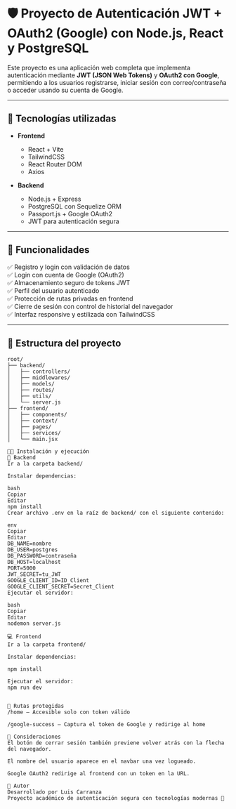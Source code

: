 # 🛡️ Proyecto de Autenticación JWT + OAuth2 (Google) con Node.js, React y PostgreSQL

Este proyecto es una aplicación web completa que implementa autenticación mediante **JWT (JSON Web Tokens)** y **OAuth2 con Google**, permitiendo a los usuarios registrarse, iniciar sesión con correo/contraseña o acceder usando su cuenta de Google.

---

## 🚀 Tecnologías utilizadas

- **Frontend**
  - React + Vite
  - TailwindCSS
  - React Router DOM
  - Axios

- **Backend**
  - Node.js + Express
  - PostgreSQL con Sequelize ORM
  - Passport.js + Google OAuth2
  - JWT para autenticación segura

---

## 🔐 Funcionalidades

✅ Registro y login con validación de datos  
✅ Login con cuenta de Google (OAuth2)  
✅ Almacenamiento seguro de tokens JWT  
✅ Perfil del usuario autenticado  
✅ Protección de rutas privadas en frontend  
✅ Cierre de sesión con control de historial del navegador  
✅ Interfaz responsive y estilizada con TailwindCSS

---


## 🧱 Estructura del proyecto

```plaintext
root/
├── backend/
│   ├── controllers/
│   ├── middlewares/
│   ├── models/
│   ├── routes/
│   ├── utils/
│   └── server.js
├── frontend/
│   ├── components/
│   ├── context/
│   ├── pages/
│   ├── services/
│   └── main.jsx

🧑‍💻 Instalación y ejecución
🔧 Backend
Ir a la carpeta backend/

Instalar dependencias:

bash
Copiar
Editar
npm install
Crear archivo .env en la raíz de backend/ con el siguiente contenido:

env
Copiar
Editar
DB_NAME=nombre
DB_USER=postgres
DB_PASSWORD=contraseña
DB_HOST=localhost
PORT=5000
JWT_SECRET=tu_JWT
GOOGLE_CLIENT_ID=ID_Client
GOOGLE_CLIENT_SECRET=Secret_Client
Ejecutar el servidor:

bash
Copiar
Editar
nodemon server.js

💻 Frontend
Ir a la carpeta frontend/

Instalar dependencias:

npm install

Ejecutar el servidor:
npm run dev


🔐 Rutas protegidas
/home – Accesible solo con token válido

/google-success – Captura el token de Google y redirige al home

📌 Consideraciones
El botón de cerrar sesión también previene volver atrás con la flecha del navegador.

El nombre del usuario aparece en el navbar una vez logueado.

Google OAuth2 redirige al frontend con un token en la URL.

🧠 Autor
Desarrollado por Luis Carranza
Proyecto académico de autenticación segura con tecnologías modernas 🔐